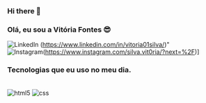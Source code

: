 ### Hi there 👋

### Olá, eu sou a Vitória Fontes 😎
![LinkedIn](https://img.shields.io/badge/linkedin-%230077B5.svg?style=for-the-badge&logo=linkedin&logoColor=white) (https://www.linkedin.com/in/vitoria01silva/)"<br/>
![Instagram](https://img.shields.io/badge/Instagram-%23E4405F.svg?style=for-the-badge&logo=Instagram&logoColor=white)(https://www.instagram.com/silva.vit0ria/?next=%2F)]

### Tecnologias que eu uso no meu dia. 

<div style="display: inline_block"><br/>
<img align="center" alt="html5" src="![HTML5](https://img.shields.io/badge/html5-%23E34F26.svg?style=for-the-badge&logo=html5&logoColor=white)"/>
<img align="center" alt="css" scr="![CSS3](https://img.shields.io/badge/css3-%231572B6.svg?style=fo"/>
<img align="center" alt"js" scr=("https://img.shields.io/badge/JavaScript-323330?style=for-the-badge&logo=javascript&logoColor=F7DF1E")/>
</div>




